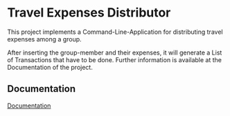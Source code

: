 # Travel Expenses Distributor

This project implements a Command-Line-Application for distributing travel expenses among a group.

After inserting the group-member and their expenses, it will generate a List of Transactions that have to be done.
Further information is available at the Documentation of the project.

## Documentation

[Documentation](https://lorcker.github.io/travel-expensives-calculator/)
